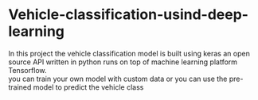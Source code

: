 # Vehicle-classification-usind-deep-learning
In this project the vehicle classification model is built using keras an open source API written in python runs on top of machine learning platform Tensorflow.  
you can train your own model with custom data or you can use the pre-trained model to predict the vehicle class
